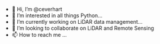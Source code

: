 - 👋 Hi, I’m @ceverhart
- 👀 I’m interested in all things Python...
- 🌱 I’m currently working on LiDAR data management...
- 💞️ I’m looking to collaborate on LiDAR and Remote Sensing
- 📫 How to reach me ...

<!---
ceverhart/ceverhart is a ✨ special ✨ repository because its `README.md` (this file) appears on your GitHub profile.
You can click the Preview link to take a look at your changes.
--->
